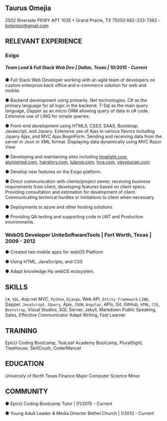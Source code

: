 ## Taurus Omejia
2502 Riverside PKWY APT 1035 • Grand Prairie, TX 75050
682-333-7362 - bolenton@gmail.com

## RELEVANT EXPERIENCE
### Exigo
##### Team Lead & Full Stack Web Dev | Dallas, Texas | 10/2015 - Current

● Full Stack Web Developer working with an agile
team of developers on custom enterprise back office
and e-commerce solution for web and mobile.

● Backend development using primarily .Net technologies.
C# as the primary language for all logic in
the backend. T-Sql as the main query language,
Dapper as an micro ORM allowing query of data in
c# code. Extensive use of LINQ for simple queries.

● Front-end development using HTML5, CSS3,
SAAS, Bootstrap, Javascript, and Jquery. Extensive
use of Ajax in various flavors including Jquery Ajax,
and MVC Ajax.BeginForm. Sending and receiving
data from the server in Json or XML format. Displaying
data dynamically using MVC Razor View

● Developing and maintaining sites including
[limelight.com](https://www.limelight.com), [alumiermd.com](https://www.alumiermd.com), [hairstory.com](https://www.hairstory.com), [lularoe.com](https://www.lularoe.com), [tyra.com](https://www.tyra.com), [yesyoucan.com](https://www.yesyoucan.com)

● Develop new features on the Exigo platform.

● Direct communication with clients/project owner,
receiving business requirements from client, developing
features based on client specs. Providing
consultation and estimation for development of
client. Communicating technical hurdles or limitations
to client when necessary.

● Deployments to azure and other hosting solutions

● Providing QA testing and supporting code in UAT
and Production environments.


### WebOS Developer UniteSoftwareTools | Fort Worth, Texas | 2009 - 2012
● Created two mobile apps for webOS Platform

● Using HTML, JavaScripts, and CSS

● Adapt knowledge Hp webOS ecosystem.

## SKILLS
`C#`, `SQL`, Asp.net MVC, `Python`, `Django`,
Web API, `Entity Framework`
`LINQ`, Dapper, `JavaScript`,
`JQuery`, Ajax, `JSON`, `Angular`,
APIs, Git, GitHub, `HTML`, `CSS`,
`Bootstrap`, Visual Studios, SQL
Server, Jekyll, Markdown
Public Speaking, Sales,
Effective Communicator
Adapt Writing, Fast Learner

## TRAINING
EpicU Coding Bootcamp,
TeaLeaf Academy Bootcamp,
PluralSight, TreeHouse,
SkillCrush, CoderManuel

## EDUCATION
University of North Texas
Finance Major
Computer Science Minor

## COMMUNITY
● EpicU Coding Bootcamp Tutor | 01/2015 - Current

●  Young Adult Leader & Media Director Bethel Church | 1/2013 - Current
